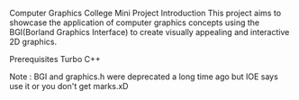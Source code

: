 Computer Graphics College Mini Project
Introduction
This project aims to showcase the application of computer graphics concepts using the BGI(Borland Graphics Interface) to create visually appealing and interactive 2D graphics.

Prerequisites
Turbo C++

Note : BGI and graphics.h were deprecated a long time ago but IOE says use it or you don't get marks.xD
